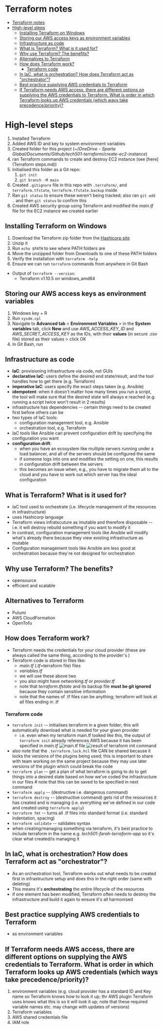 # Terraform notes

- [Terraform notes](#terraform-notes)
- [High-level steps](#high-level-steps)
  - [Installing Terraform on Windows](#installing-terraform-on-windows)
  - [Storing our AWS access keys as environment variables](#storing-our-aws-access-keys-as-environment-variables)
  - [Infrastructure as code](#infrastructure-as-code)
  - [What is Terraform? What is it used for?](#what-is-terraform-what-is-it-used-for)
  - [Why use Terraform? The benefits?](#why-use-terraform-the-benefits)
  - [Alternatives to Terraform](#alternatives-to-terraform)
  - [How does Terraform work?](#how-does-terraform-work)
    - [Terraform code](#terraform-code)
  - [In IaC, what is orchestration? How does Terraform act as "orchestrator"?](#in-iac-what-is-orchestration-how-does-terraform-act-as-orchestrator)
  - [Best practice supplying AWS credentials to Terraform](#best-practice-supplying-aws-credentials-to-terraform)
  - [If Terraform needs AWS access, there are different options on supplying the AWS credentials to Terraform. What is order in which Terraform looks up AWS credentials (which ways take precedence/priority)?](#if-terraform-needs-aws-access-there-are-different-options-on-supplying-the-aws-credentials-to-terraform-what-is-order-in-which-terraform-looks-up-aws-credentials-which-ways-take-precedencepriority)

# High-level steps

1. Installed Terraform
2. Added AWS ID and key to system environment variables
3. Created folder for this project (*~/OneDrive - Sparta Global/Documents/Github/tech501-terraform/create-ec2-instance*)
4. ran Terraform commands to create and destroy EC2 instance (see [here](Terraform steps.md))
5. Initialised this folder as a Git repo:
   1. `git init`
   2. `git branch -M main`
6. Created `.gitignore` file in this repo with `.terraform/`, and `terraform.tfstate`, `terraform.tfstate.backup` inside
7. Ran `git status` to ensure these weren't being tracked; also ran `git add .` and then `git status` to confirm this
8. Created AWS security group using Terraform and modified the *main.tf* file for the EC2 instance we created earlier


## Installing Terraform on Windows

1. Download the Terraform zip folder from the [Hashicorp site](https://developer.hashicorp.com/terraform/tutorials/aws-get-started/install-cli)
2. Unzip it
3. Run `echo $PATH` to see where PATH folders are
4. Move the unzipped folder from Downloads to one of these PATH folders
5. Verify the installation with `terraform -help`
6. Ensure we can run `terraform` commands from anywhere in Git Bash
- Output of `terraform --version`:
  - Terraform v1.10.5 on windows_amd64
 
## Storing our AWS access keys as environment variables 

1. Windows key + R
2. Run `sysdm.cpl`
3. Navigate to **Advanced tab** > **Environment Variables** > in the **System variables** tab, click **New** and use *AWS_ACCESS_KEY_ID* and *AWS_SECRET_ACCESS_KEY* as the IDs, with their **values** (in secure .csv file) stored as their values > click OK
4. In Git Bash, run

## Infrastructure as code

- **IaC**: provisioning infrastructure via code, not GUIs
- **declarative IaC**: users define the desired end state/result, and the tool handles how to get there (e.g. Terraform)
- **imperative IaC**: users specify the exact steps taken (e.g. Ansible)
- **idempotent**: when it doesn't matter how many times you run a script, the tool will make sure that the desired state will always e reached (e.g. running a script twice won't result in 2 results) 
- infrastructure has dependencies -- certain things need to be created first before others can be
- two types of IaC tools:
  - configuration management tool, e.g. Ansible
  - orchestration tool, e.g. Terraform
- IaC tools like Ansible can prevent configuration drift by specifying the configuration you want
- **configuration drift**:
  - when you have an ecosystem like multiple servers running under a load balancer, and all of the servers should be configured the same
  - if someone logs into one and modifies the setting on one, this results in configuration drift between the servers
  - this becomes an issue when, e.g., you have to migrate them all to the cloud and you have to work out which server has the ideal configuration

## What is Terraform? What is it used for?

- IaC tool used to orchestrate (i.e. lifecycle management of the resources in infrastructure)
- uses Hashicorp language
- Terraform views infratscuture as imutable and therefore disposable -- i.e. it will destroy rebuild something if you want to modify it
- In contrast, configuration management tools like Ansible will modify what's already there because they view existing infrastructure as mutable
- Configuration management tools like Ansible are less good at orchestration because they're not designed for orchestration

## Why use Terraform? The benefits?

- opensource
- efficient and scalable

## Alternatives to Terraform

- Pulumi
- AWS CloudFormation
- OpenTofu

## How does Terraform work?

- Terraform needs the credentials for your cloud provider (these are always called the same thing, according to the provider's )
- Terraform code is stored in files like:
  - *main.tf* (*.tf*=terraform file) files
  - *variables.tf*
  - we will use these above two
  - you also might have *networking.tf* or *provider.tf*
  - note that *terraform.tfstate* and its backup file **must be git ignored** because they contain sensitive information
  - note that the names of .tf files can be anything; terraform will look at all files ending in .tf

### Terraform code 
  - `terraform init` -- initialises terraform in a given folder; this will automatically download what is needed for your given provider
    - i.e. even when my terraform main.tf looked like this, the output of `terraform init` already references AWS because it has been specified in *main.tf*
![main.tf file](image.png)
![result of terraform init command](image-1.png)
  - also note that the `.terraform.lock.hcl` file CAN be shared because it locks the versions of the plugins being used; this is important to share with team working on the same project because they may use later versions of the plugin which could break the code
  - `terraform plan` -- get a plan of what terraform is going to do to get things into a desired state based on how we've coded the infrastructure in our files # note that this can be saved to be specified in next command
  - `terraform apply` -- (destructive i.e. dangerous command)
  - `terraform destroy` -- (destructive command) gets rid of the resources it has created and is managing (i.e. everything we've defined in our code and created using `terraform apply`)
  - `terraform fmt` -- turns all .tf files into standard format (i.e. standard indentation, spacing)
  - `terraform validate` -- validates syntax
- when creating/managing something via terraform, it's best practice to include terraform in the name e.g. *tech501-farah-terraform-app* so it's clear what created/is managing it

## In IaC, what is orchestration? How does Terraform act as "orchestrator"?

- As an orchestration tool, Terraform works out what needs to be created first in infrastructure setup and does this in the right order (same with deleting)
- This means it's **orchestrating** the entire lifecycle of the resources
- if one element has been modified, Terraform often needs to destroy the infrastructure and build it again to ensure it's all harmonised 

## Best practice supplying AWS credentials to Terraform

- as environment variables

## If Terraform needs AWS access, there are different options on supplying the AWS credentials to Terraform. What is order in which Terraform looks up AWS credentials (which ways take precedence/priority)?

1. environment variables (e.g. cloud provider has a standard ID and Key name so Terraform knows how to look it up; thr AWS plugin Terraform uses knows what this is so it will look it up; note that these required variable names etc. may change with updates of versions)
2. Terraform variables
3. AWS shared credentials file
4. IAM role